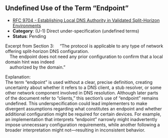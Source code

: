## Undefined Use of the Term “Endpoint”

- [RFC 9704 - Establishing Local DNS Authority in Validated Split-Horizon Environments](https://www.rfc-editor.org/rfc/rfc9704)
- **Category**: (U-1) Direct under-specification (undefined terms)
- **Status**: Pending

Excerpt from Section 3:
 “The protocol is applicable to any type of network offering split‐horizon DNS configuration.  
 The endpoint does not need any prior configuration to confirm that a local domain hint was indeed  
 authorized by the domain.”

Explanation:  
The term “endpoint” is used without a clear, precise definition, creating uncertainty about whether it refers to a DNS client, a stub resolver, or some other network component involved in DNS resolution. Although later parts of the document refer to “clients,” this section’s use of “endpoint” remains undefined. This underspecification could lead implementers to make divergent assumptions regarding what constitutes an endpoint and whether additional configuration might be required for certain devices. For example, an implementation that interprets “endpoint” narrowly might inadvertently impose unnecessary configuration requirements, while another following a broader interpretation might not—resulting in inconsistent behavior.

